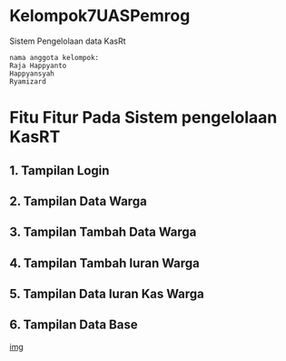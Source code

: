 # Kelompok7UASPemrog

Sistem Pengelolaan data KasRt

```
nama anggota kelompok:
Raja Happyanto
Happyansyah
Ryamizard
```
# Fitu Fitur Pada Sistem pengelolaan KasRT

## 1. Tampilan Login

## 2. Tampilan Data Warga

## 3. Tampilan Tambah Data Warga

## 4. Tampilan Tambah Iuran Warga

## 5. Tampilan Data Iuran Kas Warga

## 6. Tampilan Data Base
[img](https://github.com/luffy-arc/Kelompok7UASPemrog/blob/main/Screenshot%202024-01-11%20122643.png)
